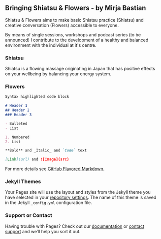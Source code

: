 ## Bringing Shiatsu & Flowers - by Mirja Bastian

Shiatsu & Flowers aims to make basic Shiatsu practice (Shiatsu) and creative conversation (Flowers) accessible to everyone.

By means of single sessions, workshops and podcast series (to be announced) I contribute to the development of a healthy and balanced environment with the individual at it's centre. 

### Shiatsu

Shiatsu is a flowing massage originating in Japan that has positive effects on your wellbeing by balancing your energy system. 




### Flowers

```markdown
Syntax highlighted code block

# Header 1
## Header 2
### Header 3

- Bulleted
- List

1. Numbered
2. List

**Bold** and _Italic_ and `Code` text

[Link](url) and ![Image](src)
```

For more details see [GitHub Flavored Markdown](https://guides.github.com/features/mastering-markdown/).

### Jekyll Themes

Your Pages site will use the layout and styles from the Jekyll theme you have selected in your [repository settings](https://github.com/tringular/basic/settings). The name of this theme is saved in the Jekyll `_config.yml` configuration file.

### Support or Contact

Having trouble with Pages? Check out our [documentation](https://help.github.com/categories/github-pages-basics/) or [contact support](https://github.com/contact) and we’ll help you sort it out.
